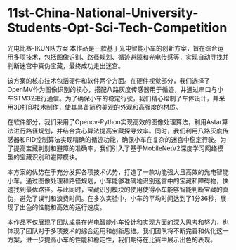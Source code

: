 # 11st-China-National-University-Students-Opt-Sci-Tech-Competition
光电比赛-IKUN队方案
本作品是一款基于光电智能小车的创新方案，旨在综合运用多项技术，包括图像识别、路径规划、循迹避障和光电传感等，实现自动寻找并判断迷宫中真伪宝藏，最终成功走出迷宫。

该方案的核心技术包括硬件和软件两个方面。在硬件视觉部分，我们选择了OpenMV作为图像识别的核心，搭配八路灰度传感器用于循迹，并通过串口与小车STM32进行通信。为了确保小车的稳定行驶，我们精心绘制了车体设计，并采用3D打印技术制作，使其具备简约美观的外观和高强度的材质。

在软件部分，我们采用了Opencv-Python实现高效的图像处理算法，利用Astar算法进行路径规划，并结合贪心算法提高宝藏探寻效率。同时，我们利用八路灰度传感器和PID控制算法实现精确的循迹功能，确保小车在复杂的迷宫中稳定行驶。为了提高宝藏判别和避障的准确率，我们引入了基于MobileNetV2深度学习网络模型的宝藏识别和避障模块。

本方案的优势在于充分发挥各项技术优势，打造了一款功能强大且高效的光电智能小车。通过图像处理和路径规划，小车能够准确地识别迷宫中的宝藏和障碍物，快速找到最优路径。与此同时，宝藏识别模块的使用使得小车能够智能判断宝藏的真伪，避免了误判和浪费时间。在多次实验中，小车的平均时间达到了1分36秒，展现了出色的性能和高效的运行速度。

本作品不仅展现了团队成员在光电智能小车设计和实现方面的深入思考和努力，也体现了团队对于多项技术的综合运用和创新思维。我们团队将不断完善和优化这一方案，进一步提高小车的性能和稳定性，我们期待在比赛中展示出色的表现。
